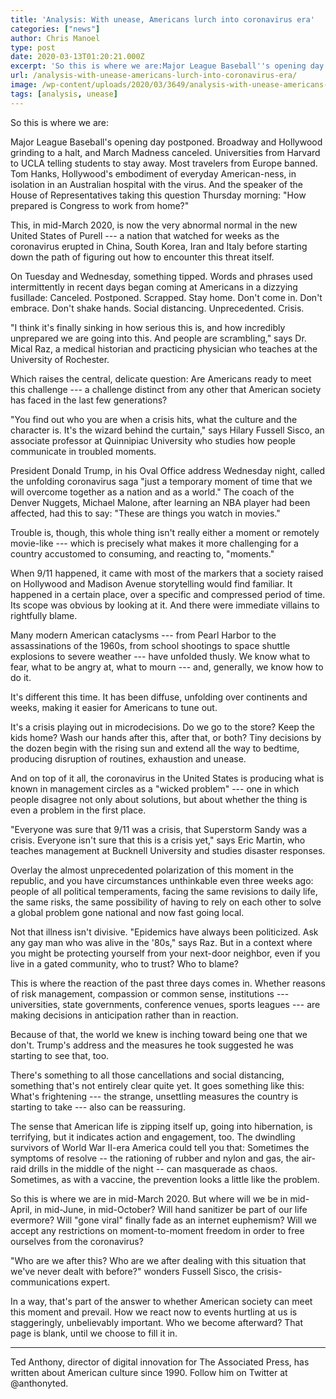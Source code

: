 ```yaml
---
title: 'Analysis: With unease, Americans lurch into coronavirus era'
categories: ["news"]
author: Chris Manoel
type: post
date: 2020-03-13T01:20:21.000Z
excerpt: 'So this is where we are:Major League Baseball''s opening day postponed. Broadway and Hollywood grinding to a halt, and March Madness canceled. Universities from Harvard to UCLA telling students to stay away. Most travelers from Europe banned. Tom Hanks, Hollywood''s embodiment of everyday American-ness, in isolation in an Australian hospital with the virus. And the&hellip;'
url: /analysis-with-unease-americans-lurch-into-coronavirus-era/
image: /wp-content/uploads/2020/03/3649/analysis-with-unease-americans-lurch-into-coronavirus-era.jpg
tags: [analysis, unease]
---
```


So this is where we are:

Major League Baseball's opening day postponed. Broadway and Hollywood grinding to a halt, and March Madness canceled. Universities from Harvard to UCLA telling students to stay away. Most travelers from Europe banned. Tom Hanks, Hollywood's embodiment of everyday American-ness, in isolation in an Australian hospital with the virus. And the speaker of the House of Representatives taking this question Thursday morning: "How prepared is Congress to work from home?"

This, in mid-March 2020, is now the very abnormal normal in the new United States of Purell --- a nation that watched for weeks as the coronavirus erupted in China, South Korea, Iran and Italy before starting down the path of figuring out how to encounter this threat itself.

On Tuesday and Wednesday, something tipped. Words and phrases used intermittently in recent days began coming at Americans in a dizzying fusillade: Canceled. Postponed. Scrapped. Stay home. Don't come in. Don't embrace. Don't shake hands. Social distancing. Unprecedented. Crisis.

"I think it's finally sinking in how serious this is, and how incredibly unprepared we are going into this. And people are scrambling," says Dr. Mical Raz, a medical historian and practicing physician who teaches at the University of Rochester.

Which raises the central, delicate question: Are Americans ready to meet this challenge --- a challenge distinct from any other that American society has faced in the last few generations?

"You find out who you are when a crisis hits, what the culture and the character is. It's the wizard behind the curtain," says Hilary Fussell Sisco, an associate professor at Quinnipiac University who studies how people communicate in troubled moments.

President Donald Trump, in his Oval Office address Wednesday night, called the unfolding coronavirus saga "just a temporary moment of time that we will overcome together as a nation and as a world." The coach of the Denver Nuggets, Michael Malone, after learning an NBA player had been affected, had this to say: "These are things you watch in movies."

Trouble is, though, this whole thing isn't really either a moment or remotely movie-like --- which is precisely what makes it more challenging for a country accustomed to consuming, and reacting to, "moments."

When 9/11 happened, it came with most of the markers that a society raised on Hollywood and Madison Avenue storytelling would find familiar. It happened in a certain place, over a specific and compressed period of time. Its scope was obvious by looking at it. And there were immediate villains to rightfully blame.

Many modern American cataclysms --- from Pearl Harbor to the assassinations of the 1960s, from school shootings to space shuttle explosions to severe weather --- have unfolded thusly. We know what to fear, what to be angry at, what to mourn --- and, generally, we know how to do it.

It's different this time. It has been diffuse, unfolding over continents and weeks, making it easier for Americans to tune out.

It's a crisis playing out in microdecisions. Do we go to the store? Keep the kids home? Wash our hands after this, after that, or both? Tiny decisions by the dozen begin with the rising sun and extend all the way to bedtime, producing disruption of routines, exhaustion and unease.

And on top of it all, the coronavirus in the United States is producing what is known in management circles as a "wicked problem" --- one in which people disagree not only about solutions, but about whether the thing is even a problem in the first place.

"Everyone was sure that 9/11 was a crisis, that Superstorm Sandy was a crisis. Everyone isn't sure that this is a crisis yet," says Eric Martin, who teaches management at Bucknell University and studies disaster responses.

Overlay the almost unprecedented polarization of this moment in the republic, and you have circumstances unthinkable even three weeks ago: people of all political temperaments, facing the same revisions to daily life, the same risks, the same possibility of having to rely on each other to solve a global problem gone national and now fast going local.

Not that illness isn't divisive. "Epidemics have always been politicized. Ask any gay man who was alive in the '80s," says Raz. But in a context where you might be protecting yourself from your next-door neighbor, even if you live in a gated community, who to trust? Who to blame?

This is where the reaction of the past three days comes in. Whether reasons of risk management, compassion or common sense, institutions --- universities, state governments, conference venues, sports leagues --- are making decisions in anticipation rather than in reaction.

Because of that, the world we knew is inching toward being one that we don't. Trump's address and the measures he took suggested he was starting to see that, too.

There's something to all those cancellations and social distancing, something that's not entirely clear quite yet. It goes something like this: What's frightening --- the strange, unsettling measures the country is starting to take --- also can be reassuring.

The sense that American life is zipping itself up, going into hibernation, is terrifying, but it indicates action and engagement, too. The dwindling survivors of World War II-era America could tell you that: Sometimes the symptoms of resolve -- the rationing of rubber and nylon and gas, the air-raid drills in the middle of the night -- can masquerade as chaos. Sometimes, as with a vaccine, the prevention looks a little like the problem.

So this is where we are in mid-March 2020. But where will we be in mid-April, in mid-June, in mid-October? Will hand sanitizer be part of our life evermore? Will "gone viral" finally fade as an internet euphemism? Will we accept any restrictions on moment-to-moment freedom in order to free ourselves from the coronavirus?

"Who are we after this? Who are we after dealing with this situation that we've never dealt with before?" wonders Fussell Sisco, the crisis-communications expert.

In a way, that's part of the answer to whether American society can meet this moment and prevail. How we react now to events hurtling at us is staggeringly, unbelievably important. Who we become afterward? That page is blank, until we choose to fill it in.

* * *

Ted Anthony, director of digital innovation for The Associated Press, has written about American culture since 1990. Follow him on Twitter at @anthonyted.
